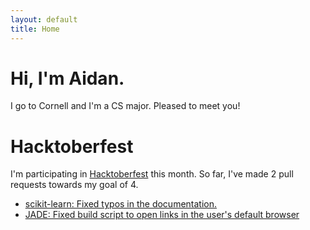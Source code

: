 ```yaml
---
layout: default
title: Home
---
```


<div class="jumbotron">
  <h1 class="display-1">Hi, I'm Aidan.</h1>
  <p class="lead">I go to Cornell and I'm a CS major. Pleased to meet you!</p>

  <section class="social">
    <a href="https://www.linkedin.com/in/aidan-fitz" title="LinkedIn"><i class="fa fa-linkedin" aria-hidden="true"></i></a>
    <a href="https://github.com/aidan-fitz" title="GitHub"><i class="fa fa-github" aria-hidden="true"></i></a>
    <a href="https://medium.com/@fitzTheDreamer" title="Medium"><i class="fa fa-medium" aria-hidden="true"></i></a>
    <a href="https://www.flickr.com/photos/itsaidanfitz/" title="Flickr"><i class="fa fa-flickr" aria-hidden="true"></i></a>
    <a href="mailto:acf67@cornell.edu" title="Email Me"><i class="fa fa-envelope" aria-hidden="true"></i></a>
  </section>
</div>

# Hacktoberfest

I'm participating in [Hacktoberfest](https://hacktoberfest.digitalocean.com/) this month. So far,
I've made 2 pull requests towards my goal of 4.

- [scikit-learn: Fixed typos in the documentation.](https://github.com/scikit-learn/scikit-learn/pull/9878)
- [JADE: Fixed build script to open links in the user's default browser](https://github.com/6004x/jade/pull/18)

